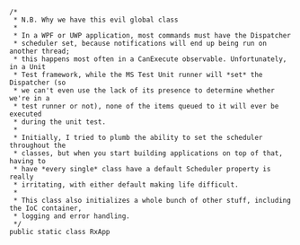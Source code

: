     /*
     * N.B. Why we have this evil global class
     *
     * In a WPF or UWP application, most commands must have the Dispatcher
     * scheduler set, because notifications will end up being run on another thread;
     * this happens most often in a CanExecute observable. Unfortunately, in a Unit
     * Test framework, while the MS Test Unit runner will *set* the Dispatcher (so
     * we can't even use the lack of its presence to determine whether we're in a
     * test runner or not), none of the items queued to it will ever be executed
     * during the unit test.
     *
     * Initially, I tried to plumb the ability to set the scheduler throughout the
     * classes, but when you start building applications on top of that, having to
     * have *every single* class have a default Scheduler property is really
     * irritating, with either default making life difficult.
     *
     * This class also initializes a whole bunch of other stuff, including the IoC container,
     * logging and error handling.
     */
    public static class RxApp